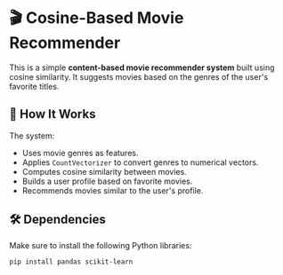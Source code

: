 # 🎬 Cosine-Based Movie Recommender

This is a simple **content-based movie recommender system** built using cosine similarity. It suggests movies based on the genres of the user's favorite titles.

## 📌 How It Works

The system:
- Uses movie genres as features.
- Applies `CountVectorizer` to convert genres to numerical vectors.
- Computes cosine similarity between movies.
- Builds a user profile based on favorite movies.
- Recommends movies similar to the user's profile.

## 🛠️ Dependencies

Make sure to install the following Python libraries:

```bash
pip install pandas scikit-learn
